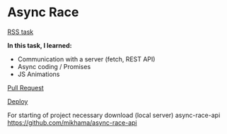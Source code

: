 # Async Race

[RSS task](https://github.com/rolling-scopes-school/tasks/blob/master/tasks/async-race.md)

**In this task, I learned:**

- Сommunication with a server (fetch, REST API)
- Async coding / Promises
- JS Animations

[Pull Request](https://github.com/nikimix/async-race/pull/1)

[Deploy](https://nikimix.github.io/async-race/)

For starting of project necessary download (local server) async-race-api https://github.com/mikhama/async-race-api
